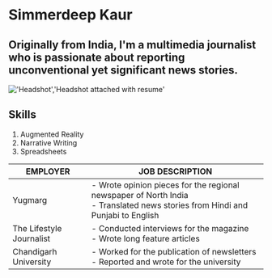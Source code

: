 # Simmerdeep Kaur
## Originally from India, I'm a multimedia journalist who is passionate about reporting unconventional yet significant news stories.

!['Headshot','Headshot attached with resume'](/Headshot.jpg) 

## Skills
1. Augmented Reality
2. Narrative Writing
3. Spreadsheets

EMPLOYER | JOB DESCRIPTION
-------- | ---------------
Yugmarg | - Wrote opinion pieces for the regional newspaper of North India <br> - Translated news stories from Hindi and Punjabi to English
The Lifestyle Journalist | - Conducted interviews for the magazine <br> - Wrote long feature articles
Chandigarh University | - Worked for the publication of newsletters <br> - Reported and wrote for the university
         

